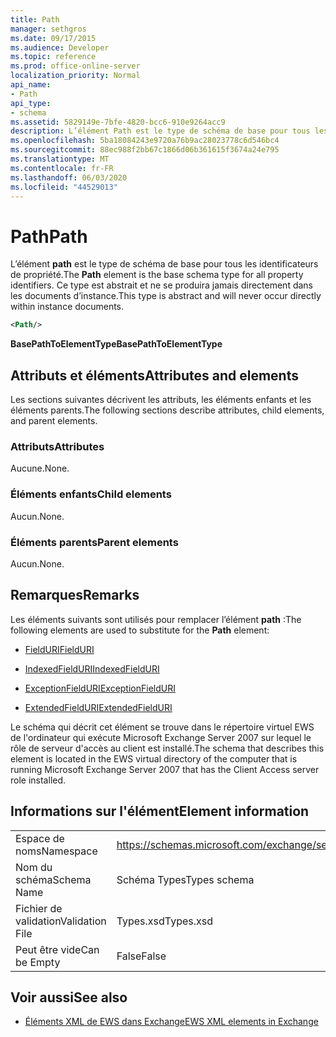 ```yaml
---
title: Path
manager: sethgros
ms.date: 09/17/2015
ms.audience: Developer
ms.topic: reference
ms.prod: office-online-server
localization_priority: Normal
api_name:
- Path
api_type:
- schema
ms.assetid: 5829149e-7bfe-4820-bcc6-910e9264acc9
description: L’élément Path est le type de schéma de base pour tous les identificateurs de propriété. Ce type est abstrait et ne se produira jamais directement dans les documents d’instance.
ms.openlocfilehash: 5ba18084243e9720a76b9ac28023778c6d546bc4
ms.sourcegitcommit: 88ec988f2bb67c1866d06b361615f3674a24e795
ms.translationtype: MT
ms.contentlocale: fr-FR
ms.lasthandoff: 06/03/2020
ms.locfileid: "44529013"
---
```

# <a name="path"></a><span data-ttu-id="a82f1-104">Path</span><span class="sxs-lookup"><span data-stu-id="a82f1-104">Path</span></span>

<span data-ttu-id="a82f1-105">L’élément **path** est le type de schéma de base pour tous les identificateurs de propriété.</span><span class="sxs-lookup"><span data-stu-id="a82f1-105">The **Path** element is the base schema type for all property identifiers.</span></span> <span data-ttu-id="a82f1-106">Ce type est abstrait et ne se produira jamais directement dans les documents d’instance.</span><span class="sxs-lookup"><span data-stu-id="a82f1-106">This type is abstract and will never occur directly within instance documents.</span></span> 
  
```xml
<Path/>
```

 <span data-ttu-id="a82f1-107">**BasePathToElementType**</span><span class="sxs-lookup"><span data-stu-id="a82f1-107">**BasePathToElementType**</span></span>
## <a name="attributes-and-elements"></a><span data-ttu-id="a82f1-108">Attributs et éléments</span><span class="sxs-lookup"><span data-stu-id="a82f1-108">Attributes and elements</span></span>

<span data-ttu-id="a82f1-109">Les sections suivantes décrivent les attributs, les éléments enfants et les éléments parents.</span><span class="sxs-lookup"><span data-stu-id="a82f1-109">The following sections describe attributes, child elements, and parent elements.</span></span>
  
### <a name="attributes"></a><span data-ttu-id="a82f1-110">Attributs</span><span class="sxs-lookup"><span data-stu-id="a82f1-110">Attributes</span></span>

<span data-ttu-id="a82f1-111">Aucune.</span><span class="sxs-lookup"><span data-stu-id="a82f1-111">None.</span></span>
  
### <a name="child-elements"></a><span data-ttu-id="a82f1-112">Éléments enfants</span><span class="sxs-lookup"><span data-stu-id="a82f1-112">Child elements</span></span>

<span data-ttu-id="a82f1-113">Aucun.</span><span class="sxs-lookup"><span data-stu-id="a82f1-113">None.</span></span>
  
### <a name="parent-elements"></a><span data-ttu-id="a82f1-114">Éléments parents</span><span class="sxs-lookup"><span data-stu-id="a82f1-114">Parent elements</span></span>

<span data-ttu-id="a82f1-115">Aucun.</span><span class="sxs-lookup"><span data-stu-id="a82f1-115">None.</span></span>
  
## <a name="remarks"></a><span data-ttu-id="a82f1-116">Remarques</span><span class="sxs-lookup"><span data-stu-id="a82f1-116">Remarks</span></span>

<span data-ttu-id="a82f1-117">Les éléments suivants sont utilisés pour remplacer l’élément **path** :</span><span class="sxs-lookup"><span data-stu-id="a82f1-117">The following elements are used to substitute for the **Path** element:</span></span> 
  
- [<span data-ttu-id="a82f1-118">FieldURI</span><span class="sxs-lookup"><span data-stu-id="a82f1-118">FieldURI</span></span>](fielduri.md)
    
- [<span data-ttu-id="a82f1-119">IndexedFieldURI</span><span class="sxs-lookup"><span data-stu-id="a82f1-119">IndexedFieldURI</span></span>](indexedfielduri.md)
    
- [<span data-ttu-id="a82f1-120">ExceptionFieldURI</span><span class="sxs-lookup"><span data-stu-id="a82f1-120">ExceptionFieldURI</span></span>](exceptionfielduri.md)
    
- [<span data-ttu-id="a82f1-121">ExtendedFieldURI</span><span class="sxs-lookup"><span data-stu-id="a82f1-121">ExtendedFieldURI</span></span>](extendedfielduri.md)
    
<span data-ttu-id="a82f1-122">Le schéma qui décrit cet élément se trouve dans le répertoire virtuel EWS de l'ordinateur qui exécute Microsoft Exchange Server 2007 sur lequel le rôle de serveur d'accès au client est installé.</span><span class="sxs-lookup"><span data-stu-id="a82f1-122">The schema that describes this element is located in the EWS virtual directory of the computer that is running Microsoft Exchange Server 2007 that has the Client Access server role installed.</span></span>
  
## <a name="element-information"></a><span data-ttu-id="a82f1-123">Informations sur l'élément</span><span class="sxs-lookup"><span data-stu-id="a82f1-123">Element information</span></span>

|||
|:-----|:-----|
|<span data-ttu-id="a82f1-124">Espace de noms</span><span class="sxs-lookup"><span data-stu-id="a82f1-124">Namespace</span></span>  <br/> |https://schemas.microsoft.com/exchange/services/2006/types  <br/> |
|<span data-ttu-id="a82f1-125">Nom du schéma</span><span class="sxs-lookup"><span data-stu-id="a82f1-125">Schema Name</span></span>  <br/> |<span data-ttu-id="a82f1-126">Schéma Types</span><span class="sxs-lookup"><span data-stu-id="a82f1-126">Types schema</span></span>  <br/> |
|<span data-ttu-id="a82f1-127">Fichier de validation</span><span class="sxs-lookup"><span data-stu-id="a82f1-127">Validation File</span></span>  <br/> |<span data-ttu-id="a82f1-128">Types.xsd</span><span class="sxs-lookup"><span data-stu-id="a82f1-128">Types.xsd</span></span>  <br/> |
|<span data-ttu-id="a82f1-129">Peut être vide</span><span class="sxs-lookup"><span data-stu-id="a82f1-129">Can be Empty</span></span>  <br/> |<span data-ttu-id="a82f1-130">False</span><span class="sxs-lookup"><span data-stu-id="a82f1-130">False</span></span>  <br/> |
   
## <a name="see-also"></a><span data-ttu-id="a82f1-131">Voir aussi</span><span class="sxs-lookup"><span data-stu-id="a82f1-131">See also</span></span>



- [<span data-ttu-id="a82f1-132">Éléments XML de EWS dans Exchange</span><span class="sxs-lookup"><span data-stu-id="a82f1-132">EWS XML elements in Exchange</span></span>](ews-xml-elements-in-exchange.md)


